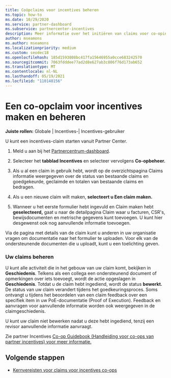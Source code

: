```yaml
---
title: Coöpclaims voor incentives beheren
ms.topic: how-to
ms.date: 10/29/2020
ms.service: partner-dashboard
ms.subservice: partnercenter-incentives
description: Meer informatie over het initiëren van claims voor co-oping van incentives vanuit Partner Center. U kunt alle activiteit die in het gebouw van uw claim komt, bekijken in Geschiedenis.
author: mseamons
ms.author: mseamons
ms.localizationpriority: medium
ms.custom: seodec18
ms.openlocfilehash: 185d1593808bc417fa15646955a0cce683242570
ms.sourcegitcommit: 7063fdddee77ad2d8e627ab3c806f76d173ab652
ms.translationtype: MT
ms.contentlocale: nl-NL
ms.lasthandoff: 05/19/2021
ms.locfileid: "110148156"
---
```

# <a name="create-and-manage-an-incentives-co-op-claim"></a>Een co-opclaim voor incentives maken en beheren

**Juiste rollen:** Globale | Incentives-| Incentives-gebruiker

U kunt een incentives-claim starten vanuit Partner Center.

1. Meld u aan bij het [Partnercentrum-dashboard](https://partner.microsoft.com/dashboard/).

2. Selecteer het **tabblad Incentives** en selecteer vervolgens **Co-opbeheer.**

3. Als u al een claim in gebruik hebt, wordt op de overzichtspagina Claims informatie weergegeven over de status van bestaande claims en goedgekeurde, geclaimde en totalen van bestaande claims en bedragen.

4. Als u een nieuwe claim wilt maken, **selecteert u Een claim maken.**

5. Wanneer u het eerste formulier hebt ingevuld en Claim maken hebt **geselecteerd,** gaat u naar de detailpagina Claim waar u facturen, CSR's, bewijsdocumenten en metrische gegevens kunt toevoegen. U kunt hier desgewenst ook nog aanvullende informatie toevoegen.

Via de pagina met details van de claim kunt u anderen in uw organisatie vragen om documentatie naar het formulier te uploaden. Voor elk van de ondersteunende documenten die u uploadt, kunt u een toelichting geven. 

### <a name="manage-your-claims"></a>Uw claims beheren

U kunt alle activiteit die in het gebouw van uw claim komt, bekijken in **Geschiedenis**. Telkens als een collega een ondersteunend document of opmerkingen over iets toevoegt, wordt de actie opgeslagen in **Geschiedenis**. Totdat u de claim hebt ingediend, wordt de status **bewerkt.** De status van uw claim verandert tijdens het goedkeuringsproces. Soms ontvangt u tijdens het beoordelen van een claim feedback over een specifiek item in uw PoE-documentatie (Proof of Execution). Feedback en aanvragen voor aanvullende informatie worden ook weergegeven in de claimgeschiedenis.

U kunt uw claim niet bewerken nadat u deze hebt ingediend, tenzij een revisor aanvullende informatie aanvraagt.

Zie partner Incentives [Co-op Guidebook (Handleiding voor co-ops van partner incentives) voor meer informatie.](https://assetsprod.microsoft.com/co-op-guidebook.pdf)

## <a name="next-steps"></a>Volgende stappen

- [Kernvereisten voor claims voor incentives co-ops](core-requirements.md)
